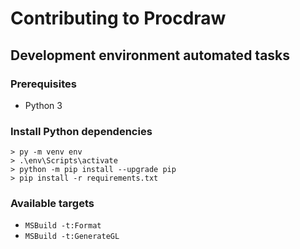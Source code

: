 # Contributing to Procdraw

## Development environment automated tasks

### Prerequisites

- Python 3

### Install Python dependencies

    > py -m venv env
    > .\env\Scripts\activate
    > python -m pip install --upgrade pip
    > pip install -r requirements.txt

### Available targets

- `MSBuild -t:Format`
- `MSBuild -t:GenerateGL`
